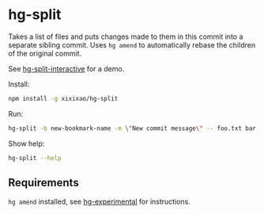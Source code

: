 # hg-split

Takes a list of files and puts changes made to them in this commit into a separate sibling commit. Uses `hg amend` to automatically rebase the children of the original commit.

See [hg-split-interactive](http://github.com/xixixao/hg-split-interactive) for a demo.

Install:
```bash
npm install -g xixixao/hg-split
```

Run:
```bash
hg-split -b new-bookmark-name -m \"New commit message\" -- foo.txt bar.txt"
```

Show help:
```bash
hg-split --help
```

## Requirements

`hg amend` installed, see [hg-experimental](https://bitbucket.org/facebook/hg-experimental/) for instructions.
